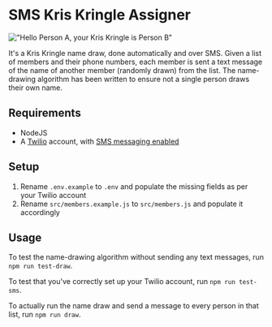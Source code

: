 # SMS Kris Kringle Assigner

!["Hello Person A, your Kris Kringle is Person B"](https://user-images.githubusercontent.com/1712450/68079376-796a1900-fe3c-11e9-8fbf-b1b185052ced.PNG)

It's a Kris Kringle name draw, done automatically and over SMS. Given a list of members and their phone numbers, each member is sent a text message of the name of another member (randomly drawn) from the list. The name-drawing algorithm has been written to ensure not a single person draws their own name.

## Requirements

* NodeJS
* A [Twilio](https://twilio.com/) account, with [SMS messaging enabled](https://www.twilio.com/docs/sms/quickstart/node#install-nodejs-and-the-twilio-module)

## Setup

1. Rename `.env.example` to `.env` and populate the missing fields as per your Twilio account
2. Rename `src/members.example.js` to `src/members.js` and populate it accordingly

## Usage

To test the name-drawing algorithm without sending any text messages, run `npm run test-draw`.

To test that you've correctly set up your Twilio account, run `npm run test-sms`.

To actually run the name draw and send a message to every person in that list, run `npm run draw`.
